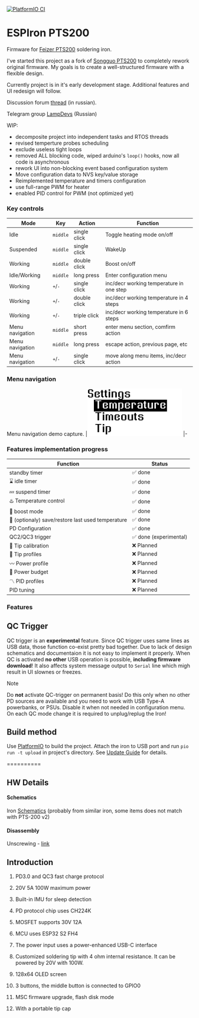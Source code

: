 [![PlatformIO CI](https://github.com/vortigont/ESPIron-PTS200/actions/workflows/pio_build.yml/badge.svg)](https://github.com/vortigont/ESPIron-PTS200/actions/workflows/pio_build.yml)

# ESPIron PTS200

Firmware for [Feizer PTS200](https://www.aliexpress.com/store/1102411999) soldering iron.

I've started this project as a fork of [Songguo PTS200](https://github.com/Eddddddddy/Songguo-PTS200) to completely rework original firmware.
My goals is to create a well-structured firmware with a flexible design.

Currently project is in it's early development stage. Additional features and UI redesign will follow.

Discussion forum [thread](https://community.alexgyver.ru/threads/proshivka-dlja-pajalnika-feizer-pts200-v2-esp32.9930/) (in russian).

Telegram group [LampDevs](https://t.me/LampDevs) (Russian)

WIP:
 - decomposite project into independent tasks and RTOS threads
 - revised temperture probes scheduling
 - exclude useless tight loops
 - removed ALL blocking code, wiped arduino's `loop()` hooks, now all code is asynchronous
 - rework UI into non-blocking event based configuration system
 - Move configuration data to NVS key/value storage
 - Reimplemented temperature and timers configuration
 - use full-range PWM for heater
 - enabled PID control for PWM (not optimized yet)


### Key controls
| Mode | Key | Action | Function |
|-|-|-|-|
| Idle | `middle` | single click | Toggle heating mode on/off |
| Suspended | `middle` | single click | WakeUp |
| Working | `middle` | double click | Boost on/off |
| Idle/Working | `middle` | long press | Enter configuration menu |
| Working | `+`/`-` | single click | inc/decr working temperature in one step |
| Working | `+`/`-` | double click | inc/decr working temperature in 4 steps |
| Working | `+`/`-` | triple click | inc/decr working temperature in 6 steps |
| Menu navigation | `middle` | short press | enter menu section, comfirm action |
| Menu navigation | `middle` | long press | escape action, previous page, etc |
| Menu navigation | `+`/`-` | single click | move along menu items, inc/decr action  |



### Menu navigation

<!-- https://stackoverflow.com/questions/37349314/is-it-possible-to-add-border-to-image-in-github-markdown -->
Menu navigation demo capture.
|<img src="pics/menu_demo01.png?raw=true" alt="Menu demo" />
|-


### Features implementation progress
<!-- https://gist.github.com/rxaviers/7360908 -->
| Function | Status |
|-|-|
| standby timer | :white_check_mark: done |
| :hourglass: idle timer | :white_check_mark: done |
| :zzz: suspend timer | :white_check_mark: done |
| :hotsprings: Temperature control | :white_check_mark: done |
| :rocket: boost mode | :white_check_mark: done |
| :floppy_disk: (optionaly) save/restore last used temperature | :white_check_mark: done |
| PD Configuration | :white_check_mark: done |
| QC2/QC3 trigger | :white_check_mark: done (experimental) |
| :straight_ruler: Tip calibration | :x: Planned |
| :memo: Tip profiles | :x: Planned |
| :wavy_dash: Power profile | :x: Planned |
| :electric_plug: Power budget | :x: Planned |
| :part_alternation_mark: PID profiles | :x: Planned |
| PID tuning | :x: Planned |


### Features

## QC Trigger
QC trigger is an __experimental__ feature. Since QC trigger uses same lines as USB data, those function co-exist pretty bad together. Due to lack of design schematics and documentaion it is not easy to implement it properly. When QC is activated __no other__ USB operation is possible, __including firmware download__! It also affects system message output to `Serial` line which migh result in UI slownes or freezes.

> [!NOTE]
> Do **not** activate QC-trigger on permanent basis! Do this only when no other PD sources are available and you need to work with USB Type-A powerbanks, or PSUs. Disable it when not needed in configuration menu. On each QC mode change it is required to unplug/replug the Iron!


<!-- 构建方法 -->
## Build method
Use [PlatformIO](https://platformio.org/) to build the project.
Attach the iron to USB port and run `pio run -t upload` in project's directory. See [Update Guide](/docs/update_guide.md) for details.


==========
## HW Details


#### Schematics
Iron [Schematics](/docs/PTS200_Schematic_2022-07-10.pdf) (probably from similar iron, some items does not match with PTS-200 v2)

#### Disassembly

Unscrewing - [link](https://github.com/Eddddddddy/Songguo-PTS200/issues/22)



## Introduction
1. PD3.0 and QC3 fast charge protocol

2. 20V 5A 100W maximum power
<!-- 内置IMU，用于休眠检测 -->
3. Built-in IMU for sleep detection
<!-- PD协议芯片使用CH224K -->
4. PD protocol chip uses CH224K
<!-- MOSFET支持30V 12A -->
5. MOSFET supports 30V 12A
<!-- MCU使用ESP32 S2 FH4 -->
6. MCU uses ESP32 S2 FH4
<!-- 电源输入使用功率加强的USB-C接口 -->
7. The power input uses a power-enhanced USB-C interface
<!-- 定制的4欧姆内阻的烙铁头 -->
8. Customized soldering tip with 4 ohm internal resistance. It can be powered by 20V with 100W.
<!-- 128x64 OLED screen -->
9. 128x64 OLED screen
<!-- 3个按键，中间的按键与GPIO0相连 -->
10. 3 buttons, the middle button is connected to GPIO0
<!-- MSC 模式的固件升级，闪存盘模式 -->
11. MSC firmware upgrade, flash disk mode
<!-- 带有便携式的尖端保护盖 -->
12. With a portable tip cap

